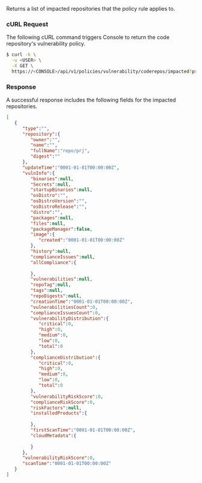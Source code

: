 Returns a list of impacted repositories that the policy rule applies to.

### cURL Request

The following cURL command triggers Console to return the code repository's vulnerability policy. 

```bash
$ curl -k \
  -u <USER> \
  -X GET \
  https://<CONSOLE>/api/v1/policies/vulnerability/coderepos/impacted?project={project}&ruleName={rule}
```

### Response 

A successful response includes the following fields for the impacted repositories.

```json
[
   {
      "type":"",
      "repository":{
         "owner":"",
         "name":"",
         "fullName":"repo/prj",
         "digest":""
      },
      "updateTime":"0001-01-01T00:00:00Z",
      "vulnInfo":{
         "binaries":null,
         "Secrets":null,
         "startupBinaries":null,
         "osDistro":"",
         "osDistroVersion":"",
         "osDistroRelease":"",
         "distro":"",
         "packages":null,
         "files":null,
         "packageManager":false,
         "image":{
            "created":"0001-01-01T00:00:00Z"
         },
         "history":null,
         "complianceIssues":null,
         "allCompliance":{
            
         },
         "vulnerabilities":null,
         "repoTag":null,
         "tags":null,
         "repoDigests":null,
         "creationTime":"0001-01-01T00:00:00Z",
         "vulnerabilitiesCount":0,
         "complianceIssuesCount":0,
         "vulnerabilityDistribution":{
            "critical":0,
            "high":0,
            "medium":0,
            "low":0,
            "total":0
         },
         "complianceDistribution":{
            "critical":0,
            "high":0,
            "medium":0,
            "low":0,
            "total":0
         },
         "vulnerabilityRiskScore":0,
         "complianceRiskScore":0,
         "riskFactors":null,
         "installedProducts":{
            
         },
         "firstScanTime":"0001-01-01T00:00:00Z",
         "cloudMetadata":{
            
         }
      },
      "vulnerabilityRiskScore":0,
      "scanTime":"0001-01-01T00:00:00Z"
   }
]
```

